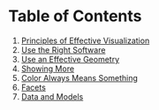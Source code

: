 Table of Contents
=================

1. [Principles of Effective Visualization](01_start.md)
2. [Use the Right Software](02_software.md)
3. [Use an Effective Geometry](03_geom_data.md)
4. [Showing More](04_show.md)
5. [Color Always Means Something](05_color.md)
6. [Facets](06_faceting.md)
7. [Data and Models](07_data_vs_models.md)

